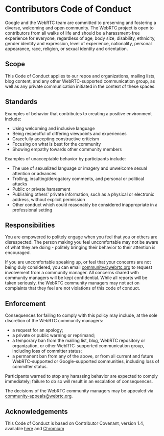 # Contributors Code of Conduct

Google and the WebRTC team are committed to preserving and fostering a diverse, welcoming and open
community. The WebRTC project is open to contributors from all  walks of life and should be a
harassment-free experience for everyone, regardless of age, body size, disability, ethnicity, gender
identity and expression, level of experience, nationality, personal appearance, race, religion, or
sexual identity and orientation.

## Scope
This Code of Conduct applies to our repos and organizations, mailing lists, blog content, and any
other WebRTC-supported communication group, as well as any private communication initiated in the
context of these spaces.

## Standards
Examples of behavior that contributes to creating a positive environment include:

* Using welcoming and inclusive language
* Being respectful of differing viewpoints and experiences
* Gracefully accepting constructive criticism
* Focusing on what is best for the community
* Showing empathy towards other community members

Examples of unacceptable behavior by participants include:

* The use of sexualized language or imagery and unwelcome sexual attention or advances
* Trolling, insulting/derogatory comments, and personal or political attacks
* Public or private harassment
* Publishing others' private information, such as a physical or electronic address, without explicit
permission
* Other conduct which could reasonably be considered inappropriate in a professional setting

## Responsibilities

You are empowered to politely engage when you feel that you or others are disrespected. The person
making you feel uncomfortable may not be aware of what they are doing - politely bringing their
behavior to their attention is encouraged.

If you are uncomfortable speaking up, or feel that your concerns are not being duly considered, you
can email community@webrtc.org to request involvement from a community manager. All concerns shared
with community managers will be kept confidential. While all reports will be taken seriously, the
WebRTC community managers may not act on complaints that they feel are not violations of this code
of conduct.

## Enforcement

Consequences for failing to comply with this policy may include, at the sole discretion of the
WebRTC community managers:

* a request for an apology;
* a private or public warning or reprimand;
* a temporary ban from the mailing list, blog, WebRTC repository or organization, or other
WebRTC-supported communication group, including loss of committer status;
* a permanent ban from any of the above, or from all current and future WebRTC-supported or
Google-supported communities, including loss of committer status.

Participants warned to stop any harassing behavior are expected to comply immediately; failure to do
so will result in an escalation of consequences.

The decisions of the WebRTC community managers may be appealed via community-appeals@webrtc.org.

## Acknowledgements

This Code of Conduct is based on Contributor Covenant, version 1.4,
available [here](http://contributor-covenant.org/version/1/4) and [Chromium](https://chromium.googlesource.com/chromium/src/+/master/CODE_OF_CONDUCT.md)

